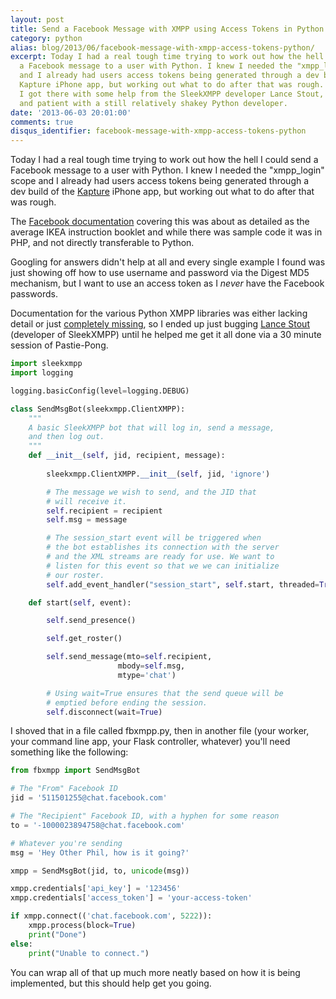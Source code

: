 ```yaml
---
layout: post
title: Send a Facebook Message with XMPP using Access Tokens in Python
category: python
alias: blog/2013/06/facebook-message-with-xmpp-access-tokens-python/
excerpt: Today I had a real tough time trying to work out how the hell I could send
  a Facebook message to a user with Python. I knew I needed the "xmpp_login" scope
  and I already had users access tokens being generated through a dev build of the
  Kapture iPhone app, but working out what to do after that was rough. In the end
  I got there with some help from the SleekXMPP developer Lance Stout, who was nice
  and patient with a still relatively shakey Python developer.
date: '2013-06-03 20:01:00'
comments: true
disqus_identifier: facebook-message-with-xmpp-access-tokens-python
---
```


Today I had a real tough time trying to work out how the hell I could send a Facebook message to a user with Python. I knew I needed the "xmpp_login" scope and I already had users access tokens being generated through a dev build of the [Kapture](http://kaptu.re/) iPhone app, but working out what to do after that was rough.

The [Facebook documentation](https://developers.facebook.com/docs/chat/#platauth) covering this was about as detailed as the average IKEA instruction booklet and while there was sample code it was in PHP, and not directly transferable to Python.

Googling for answers didn't help at all and every single example I found was just showing off how to use username and password via the Digest MD5 mechanism, but I want to use an access token as I _never_ have the Facebook passwords. 

Documentation for the various Python XMPP libraries was either lacking detail or just [completely missing](http://stackoverflow.com/questions/16902171/send-a-facebook-message-with-xmpp-using-access-tokens-in-python), so I ended up just bugging [Lance Stout](http://twitter.com/lancestout) (developer of SleekXMPP) until he helped me get it all done via a 30 minute session of Pastie-Pong.

~~~ python
import sleekxmpp
import logging

logging.basicConfig(level=logging.DEBUG)

class SendMsgBot(sleekxmpp.ClientXMPP):
    """
    A basic SleekXMPP bot that will log in, send a message,
    and then log out.
    """
    def __init__(self, jid, recipient, message):
        
        sleekxmpp.ClientXMPP.__init__(self, jid, 'ignore')

        # The message we wish to send, and the JID that
        # will receive it.
        self.recipient = recipient
        self.msg = message

        # The session_start event will be triggered when
        # the bot establishes its connection with the server
        # and the XML streams are ready for use. We want to
        # listen for this event so that we we can initialize
        # our roster.
        self.add_event_handler("session_start", self.start, threaded=True)

    def start(self, event):

        self.send_presence()

        self.get_roster()

        self.send_message(mto=self.recipient,
                        mbody=self.msg,
                        mtype='chat')

        # Using wait=True ensures that the send queue will be
        # emptied before ending the session.
        self.disconnect(wait=True)
~~~

I shoved that in a file called fbxmpp.py, then in another file (your worker, your command line app, your Flask controller, whatever) you'll need something like the following:

~~~ python
from fbxmpp import SendMsgBot

# The "From" Facebook ID
jid = '511501255@chat.facebook.com'

# The "Recipient" Facebook ID, with a hyphen for some reason
to = '-1000023894758@chat.facebook.com'

# Whatever you're sending
msg = 'Hey Other Phil, how is it going?'

xmpp = SendMsgBot(jid, to, unicode(msg))

xmpp.credentials['api_key'] = '123456'
xmpp.credentials['access_token'] = 'your-access-token'

if xmpp.connect(('chat.facebook.com', 5222)):
    xmpp.process(block=True)
    print("Done")
else:
    print("Unable to connect.")
~~~

You can wrap all of that up much more neatly based on how it is being implemented, but this should help get you going.
